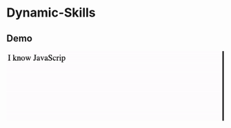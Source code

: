 # Dynamic-Skills
## Demo
![Alt text](https://github.com/vishalManowharan/Dynamic-Skills/blob/main/REC-20241004083539-ezgif.com-video-to-gif-converter.gif)